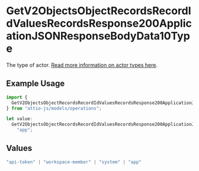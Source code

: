 # GetV2ObjectsObjectRecordsRecordIdValuesRecordsResponse200ApplicationJSONResponseBodyData10Type

The type of actor. [Read more information on actor types here](/docs/actors).

## Example Usage

```typescript
import {
  GetV2ObjectsObjectRecordsRecordIdValuesRecordsResponse200ApplicationJSONResponseBodyData10Type,
} from "attio-js/models/operations";

let value:
  GetV2ObjectsObjectRecordsRecordIdValuesRecordsResponse200ApplicationJSONResponseBodyData10Type =
    "app";
```

## Values

```typescript
"api-token" | "workspace-member" | "system" | "app"
```